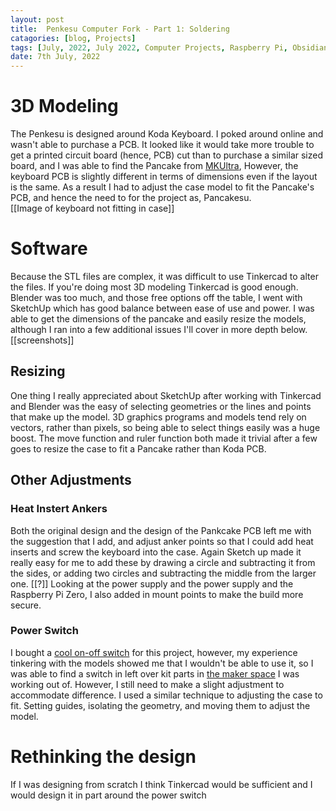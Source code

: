 ```yaml
---
layout: post
title:  Penkesu Computer Fork - Part 1: Soldering
catagories: [blog, Projects]
tags: [July, 2022, July 2022, Computer Projects, Raspberry Pi, Obsidian]
date: 7th July, 2022
---
```

# 3D Modeling
The Penkesu is designed around Koda Keyboard. I poked around online and wasn't able to purchase a PCB. It looked like it would take more trouble to get a printed circuit board (hence, PCB) cut than to purchase a similar sized board, and I was able to find the Pancake from [MKUltra](https://mkultra.click/pancake-keyboard-kit), However, the keyboard PCB is slightly different in terms of dimensions even if the layout is the same. As a result I had to adjust the case model to fit the Pancake's PCB, and hence the need to for the project as, Pancakesu.  
[[Image of keyboard not fitting in case]]
# Software
Because the STL files are complex, it was difficult to use Tinkercad to alter the files. If you're doing most 3D modeling Tinkercad is good enough. Blender was too much, and those free options off the table, I went with SketchUp which has good balance between ease of use and power. I was able to get the dimensions of the pancake and easily resize the models, although I ran into a few additional issues I'll cover in more depth below.
[[screenshots]]
## Resizing
One thing I really appreciated about SketchUp after working with Tinkercad and Blender was the easy of selecting geometries or the lines and points that make up the model. 3D graphics programs and models tend rely on vectors, rather than pixels, so being able to select things easily was a huge boost. The move function and ruler function both made it trivial after a few goes to resize the case to fit a Pancake rather than Koda PCB.
## Other Adjustments
### Heat Instert Ankers
Both the original design and the design of the Pankcake PCB left me with the suggestion that I add, and adjust anker points so that I could add heat inserts and screw the keyboard into the case. Again Sketch up made it really  easy for me to add these by drawing a circle and subtracting it from the sides, or adding two circles and subtracting the middle from the larger one. [[?]] Looking at the power supply and the power supply and the Raspberry Pi Zero, I also added in mount points to make the build more secure.
### Power Switch
I bought a [cool on-off switch](https://www.adafruit.com/product/917) for this project, however, my experience tinkering with the models showed me that I wouldn't be able to use it, so I was able to find a switch in left over kit parts in [the maker space]() I was working out of. However, I still need to make a slight adjustment to accommodate difference. I used a similar technique to adjusting the case to fit. Setting guides, isolating the geometry, and moving them to adjust the model.  
# Rethinking the design
If I was designing from scratch I think Tinkercad would be sufficient and I would design it in part around the power switch
